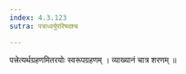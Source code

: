 ```yaml
---
index: 4.3.123
sutra: पत्राध्वर्युपरिषदश्च

---
```

 पत्त्रेत्यर्थग्रहणमितरयोः स्वरूपग्रहणम् । व्याख्यानं चात्र शरणम् ॥